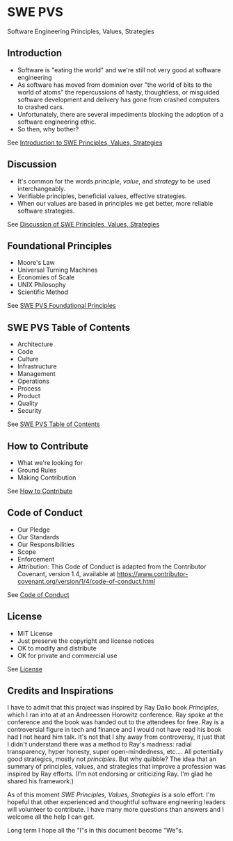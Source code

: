 # SWE PVS

Software Engineering Principles, Values, Strategies

## Introduction

- Software is "eating the world" and we're still not very good at software engineering
- As software has moved from dominion over "the world of bits to the world of atoms" the repercussions of hasty, thoughtless, or misguided software development and delivery has gone from crashed computers to crashed cars.
- Unfortunately, there are several impediments blocking the adoption of a software engineering ethic.
- So then, why bother?

See [Introduction to SWE Principles, Values, Strategies](text/Introduction.md)

## Discussion

- It's common for the words _principle_, _value_, and _strategy_ to be used interchangeably.
- Verifiable principles, beneficial values, effective strategies.
- When our values are based in principles we get better, more reliable software strategies.

See [Discussion of SWE Principles, Values, Strategies](text/Discussion.md)

## Foundational Principles

- Moore's Law
- Universal Turning Machines
- Economies of Scale
- UNIX Philosophy
- Scientific Method

See [SWE PVS Foundational Principles](text/Foundations.md)

## SWE PVS Table of Contents

- Architecture
- Code
- Culture
- Infrastructure
- Management
- Operations
- Process
- Product
- Quality
- Security

See [SWE PVS Table of Contents](text/TOC.md)

## How to Contribute

- What we're looking for
- Ground Rules
- Making Contribution

See [How to Contribute](CONTRIBUTING.md)

## Code of Conduct

- Our Pledge
- Our Standards
- Our Responsibilities
- Scope
- Enforcement
- Attribution: This Code of Conduct is adapted from the Contributor Covenant, version 1.4, available at <https://www.contributor-covenant.org/version/1/4/code-of-conduct.html>

See [Code of Conduct](CODE_OF_CONDUCT.md)

## License

- MIT License
- Just preserve the copyright and license notices
- OK to modify and distribute
- OK for private and commercial use

See [License](LICENSE)

## Credits and Inspirations

I have to admit that this project was inspired by Ray Dalio book _Principles_, which I ran into at at an Andreessen Horowitz conference. Ray spoke at the conference and the book was handed out to the attendees for free. Ray is a controversial figure in tech and finance and I would not have read his book had I not heard him talk. It's not that I shy away from controversy, it just that I didn't understand there was a method to Ray's madness: radial transparency, hyper honesty, super open-mindedness, etc.... All potentially good strategics, mostly not _principles_. But why quibble? The idea that an summary of principles, values, and strategies that improve a profession was inspired by Ray efforts. (I'm not endorsing or criticizing Ray. I'm glad he shared his framework.)

As of this moment _SWE Principles, Values, Strategies_ is a solo effort. I'm hopeful that other experienced and thoughtful software engineering leaders will volunteer to contribute. I have many more questions than answers and I welcome all the help I can get.

Long term I hope all the "I"s in this document become "We"s.
